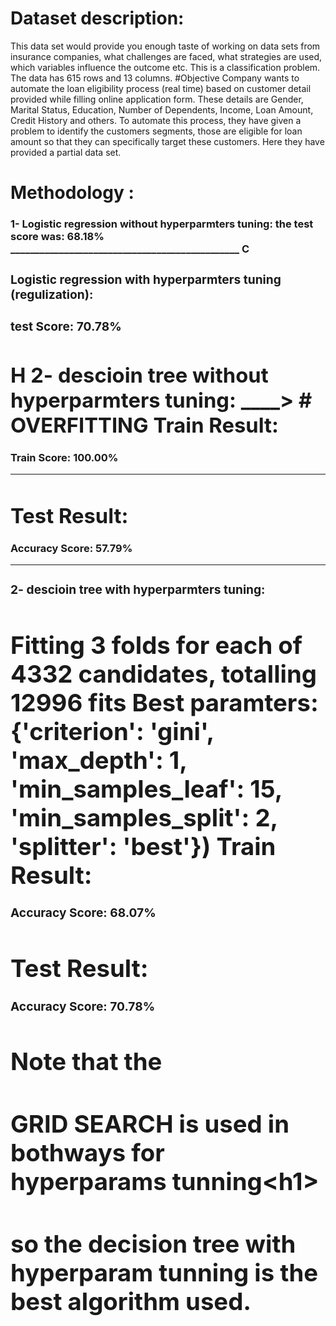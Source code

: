 # Dataset description:
This data set would provide you enough taste of working on data sets from insurance companies, what challenges are faced, what strategies are used, which variables influence the outcome etc. This is a classification problem. The data has 615 rows and 13 columns.
#Objective
Company wants to automate the loan eligibility process (real time) based on customer detail provided while filling online application form. These details are Gender, Marital Status, Education, Number of Dependents, Income, Loan Amount, Credit History and others. To automate this process, they have given a problem to identify the customers segments, those are eligible for loan amount so that they can specifically target these customers. Here they have provided a partial data set.


# Methodology :
<H3> 1- Logistic regression  without hyperparmters tuning: <H3\>
the test score was: 68.18%
  _______________________________________________
C
<H3> Logistic regression with hyperparmters tuning (regulization):<H3/>
test Score: 70.78%

  
H 2- descioin tree without hyperparmters tuning:  ____> # OVERFITTING
Train Result:
================================================
Train Score: 100.00%

_______________________________________________

Test Result:
================================================
Accuracy Score: 57.79%
_______________________________________________

<H3> 2- descioin tree with hyperparmters tuning: <H3\>

Fitting 3 folds for each of 4332 candidates, totalling 12996 fits
Best paramters: {'criterion': 'gini', 'max_depth': 1, 'min_samples_leaf': 15, 'min_samples_split': 2, 'splitter': 'best'})
Train Result:
================================================
Accuracy Score: 68.07%



Test Result:
================================================
Accuracy Score: 70.78%



# Note that the <h1> GRID SEARCH is used in bothways for hyperparams tunning<h1\>





# so the decision tree with hyperparam tunning is the best algorithm used.



